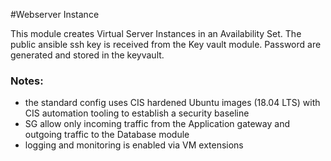 #Webserver Instance

This module creates Virtual Server Instances in an Availability Set. 
The public ansible ssh key is received from the Key vault module. 
Password are generated and stored in the keyvault.

### Notes:

- the standard config uses CIS hardened Ubuntu images (18.04 LTS) with CIS automation tooling to establish a security baseline
- SG allow only incoming traffic from the Application gateway and outgoing traffic to the Database module
- logging and monitoring is enabled via VM extensions